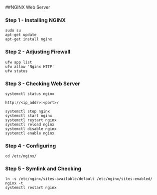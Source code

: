 ##NGINX Web Server

### Step 1 - Installing NGINX
```
sudo su
apt-get update
apt-get install nginx
```

### Step 2 - Adjusting Firewall
```
ufw app list
ufw allow 'Nginx HTTP'
ufw status
```

### Step 3 - Checking Web Server
```
systemctl status nginx
```
```
http://<ip_addr>:<port>/
```
```
systemctl stop nginx
systemctl start nginx
systemctl restart nginx
systemctl reload nginx
systemctl disable nginx
systemctl enable nginx
```

### Step 4 - Configuring
```
cd /etc/nginx/
```

### Step 5 - Symlink and Checking
```
ln -s /etc/nginx/sites-available/default /etc/nginx/sites-enabled/
nginx -t
systemctl restart nginx
```
